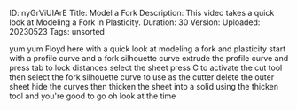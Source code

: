 ID: nyGrViUIArE
Title: Model a Fork
Description: This video takes a quick look at Modeling a Fork in Plasticity.
Duration: 30
Version: 
Uploaded: 20230523
Tags: unsorted

yum yum Floyd here with a quick look at
modeling a fork and plasticity start
with a profile curve and a fork
silhouette curve extrude the profile
curve and press tab to lock distances
select the sheet press C to activate the
cut tool then select the fork silhouette
curve to use as the cutter delete the
outer sheet hide the curves then thicken
the sheet into a solid using the thicken
tool and you're good to go oh look at
the time

